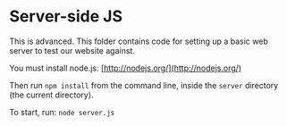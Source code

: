 # Server-side JS

This is advanced. This folder contains code for setting up a basic web server to test our website against.

You must install node.js: [http://nodejs.org/](http://nodejs.org/)

Then run `npm install` from the command line, inside the `server` directory (the current directory).

To start, run: `node server.js`
